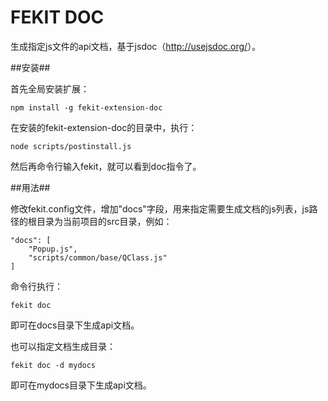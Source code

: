 FEKIT DOC
=====================

生成指定js文件的api文档，基于jsdoc（<http://usejsdoc.org/>）。


##安装##

首先全局安装扩展：

    npm install -g fekit-extension-doc

在安装的fekit-extension-doc的目录中，执行：

    node scripts/postinstall.js

然后再命令行输入fekit，就可以看到doc指令了。


##用法##

修改fekit.config文件，增加"docs"字段，用来指定需要生成文档的js列表，js路径的根目录为当前项目的src目录，例如：

    "docs": [
        "Popup.js",
        "scripts/common/base/QClass.js"
    ]

命令行执行：

    fekit doc

即可在docs目录下生成api文档。

也可以指定文档生成目录：

    fekit doc -d mydocs

即可在mydocs目录下生成api文档。

